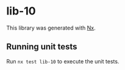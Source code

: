 # lib-10

This library was generated with [Nx](https://nx.dev).

## Running unit tests

Run `nx test lib-10` to execute the unit tests.
